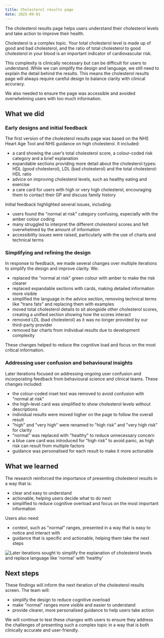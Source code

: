 ```yaml
---
title: Cholesterol results page
date: 2025-09-01
---
```


The cholesterol results page helps users understand their cholesterol levels and take action to improve their health.

Cholesterol is a complex topic. Your total cholesterol level is made up of good and bad cholesterol, and the ratio of total cholesterol to good cholesterol in your blood is an important indicator of cardiovascular risk.

This complexity is clinically necessary but can be difficult for users to understand. While we can simplify the design and language, we still need to explain the detail behind the results. This means the cholesterol results page will always require careful design to balance clarity with clinical accuracy.

We also needed to ensure the page was accessible and avoided overwhelming users with too much information.

## What we did

### Early designs and initial feedback

The first version of the cholesterol results page was based on the NHS Heart Age Tool and NHS guidance on high cholesterol. It included:

- a card showing the user’s total cholesterol score, a colour-coded risk category and a brief explanation
- expandable sections providing more detail about the cholesterol types: HDL (good cholesterol), LDL (bad cholesterol) and the total cholesterol: HDL ratio
- advice on improving cholesterol levels, such as healthy eating and exercise
- a care card for users with high or very high cholesterol, encouraging them to contact their GP and discuss family history

Initial feedback highlighted several issues, including:

- users found the "normal at risk" category confusing, especially with the amber colour coding
- many struggled to interpret the different cholesterol scores and felt overwhelmed by the amount of information
- accessibility issues were raised, particularly with the use of charts and technical terms

### Simplifying and refining the design

In response to feedback, we made several changes over multiple iterations to simplify the design and improve clarity. We:

- replaced the "normal at risk" green colour with amber to make the risk clearer
- replaced expandable sections with cards, making detailed information more visible
- simplified the language in the advice section, removing technical terms like "trans fats" and replacing them with examples
- moved total cholesterol details to sit alongside other cholesterol scores, creating a unified section showing how the scores interact
- removed LDL (bad cholesterol) as it was no longer provided by our third-party provider
- removed bar charts from individual results due to development complexity

These changes helped to reduce the cognitive load and focus on the most critical information.

### Addressing user confusion and behavioural insights

Later iterations focused on addressing ongoing user confusion and incorporating feedback from behavioural science and clinical teams. These changes included:

- the colour-coded inset text was removed to avoid confusion with "normal at risk"
- the high-level card was simplified to show cholesterol levels without descriptions
- individual results were moved higher on the page to follow the overall result
- "high" and "very high" were renamed to "high risk" and "very high risk" for clarity
- "normal" was replaced with "healthy" to reduce unnecessary concern
- a blue care card was introduced for "high risk" to avoid panic, as high risk can result from multiple factors
- guidance was personalised for each result to make it more actionable

##  What we learned

The research reinforced the importance of presenting cholesterol results in a way that is:

- clear and easy to understand
- actionable, helping users decide what to do next
- simplified to reduce cognitive overload and focus on the most important information

Users also need:

- context, such as "normal" ranges, presented in a way that is easy to notice and interact with
- guidance that is specific and actionable, helping them take the next steps

![Later iterations sought to simplify the explanation of cholesterol levels and replace language like 'normal' with 'healthy'](healthy-results.png "Later iterations sought to simplify the explanation of cholesterol levels and replace language like 'normal' with 'healthy'")

##  Next steps

These findings will inform the next iteration of the cholesterol results screen. The team will:

- simplify the design to reduce cognitive overload
- make "normal" ranges more visible and easier to understand
- provide clearer, more personalised guidance to help users take action

We will continue to test these changes with users to ensure they address the challenges of presenting such a complex topic in a way that is both clinically accurate and user-friendly.
